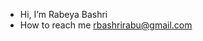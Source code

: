 - Hi, I’m Rabeya Bashri
- How to reach me rbashrirabu@gmail.com

<!---
RabeyaBashri/RabeyaBashri is a ✨ special ✨ repository because its `README.md` (this file) appears on your GitHub profile.
You can click the Preview link to take a look at your changes.
--->
